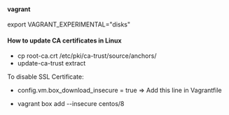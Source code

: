 #### vagrant

export VAGRANT_EXPERIMENTAL="disks"

#### How to update CA certificates in Linux

* cp root-ca.crt /etc/pki/ca-trust/source/anchors/
* update-ca-trust extract

To disable SSL Certificate:

* config.vm.box_download_insecure = true => Add this line in Vagrantfile

* vagrant box add --insecure centos/8
